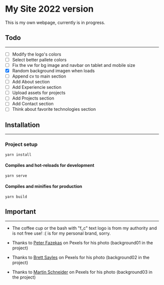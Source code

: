 # My Site 2022 version
This is my own webpage, currently is in progress.


## Todo
---
- [ ] Modify the logo's colors
- [ ] Select better pallete colors
- [ ] Fix the vw for bg image and navbar on tablet and mobile size
- [x] Random background imagen when loads
- [ ] Append cv to main section
- [ ] Add About section
- [ ] Add Experiencie section
- [ ] Upload assets for projects
- [ ] Add Projects section
- [ ] Add Contact section
- [ ] Think about favorite technologies section

## Installation 
---
### Project setup
```
yarn install
```

#### Compiles and hot-reloads for development
```
yarn serve
```

#### Compiles and minifies for production
```
yarn build
```


## Important
---

- The coffee cup or the bash with "f_c" text logo is from my authority and is not free use! :( is for my personal brand, sorry.

- Thanks to [Peter Fazekas] on Pexels for his photo (background01 in the project)
- Thanks to [Brett Sayles] on Pexels for his photo (background02 in the project)
- Thanks to [Martin Schneider] on Pexels for his photo (background03 in the project)

[Peter Fazekas]: <https://www.pexels.com/es-es/foto/carretera-de-hormigon-entre-campos-de-hierba-1137337//>
[Brett Sayles]:  <https://www.pexels.com/es-es/foto/foto-de-paisaje-de-arboles-de-hojas-verdes-bajo-nubes-nimbus-1021609/>
[Martin Schneider]: <https://www.pexels.com/es-es/foto/puesta-de-sol-arboles-luz-del-sol-camino-rural-12115996/>